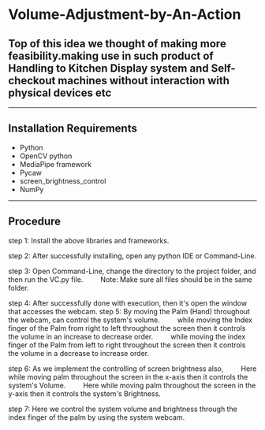 # Volume-Adjustment-by-An-Action

## Top of this idea we thought of making more feasibility.making use in such product of Handling to Kitchen Display system and Self-checkout machines without interaction with physical devices etc 

------------------------------
Installation Requirements
------------------------------

- Python
- OpenCV python
- MediaPipe framework
- Pycaw
- screen_brightness_control
- NumPy

-----------------------------------
Procedure
-----------------------------------

step 1: Install the above libraries and frameworks.

step 2: After successfully installing, open any python IDE or Command-Line.

step 3: Open Command-Line, change the directory to the project folder, and then run the 		VC.py file.
        Note: Make sure all files should be in the same folder.

step 4: After successfully done with execution, then it's open the window that accesses 		the webcam.
step 5: By moving the Palm (Hand) throughout the webcam, can control the system's 			volume.
        while moving the Index finger of the Palm from right to left throughout the 			screen then it controls the volume in an increase to decrease order.
        while moving the index finger of the Palm from left to right throughout the 			screen then it controls the volume in a decrease to increase order.

step 6: As we implement the controlling of screen brightness also,
        Here while moving palm throughout the screen in the x-axis then it controls the 		system's Volume.
        Here while moving palm throughout the screen in the y-axis then it controls the 		system's Brightness.

step 7: Here we control the system volume and brightness through the index finger of the 	palm by using the system webcam.
